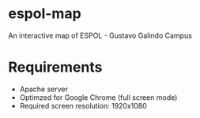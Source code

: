 # espol-map
An interactive map of ESPOL - Gustavo Galindo Campus

# Requirements
- Apache server
- Optimzed for Google Chrome (full screen mode)
- Required screen resolution: 1920x1080
